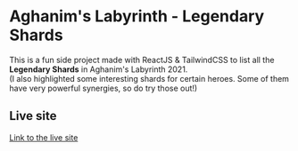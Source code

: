 # Aghanim's Labyrinth - Legendary Shards

This is a fun side project made with ReactJS & TailwindCSS to list all the **Legendary Shards**  in Aghanim's Labyrinth 2021.  
(I also highlighted some interesting shards for certain heroes. Some of them have very powerful synergies, so do try those out!)

## Live site

[Link to the live site](https://hexshark.github.io/aghanim-legendary-shards)




